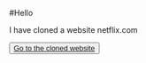 #Hello
<p>I have cloned a website netflix.com</p>
<button><a href="helloiamraju.github.io/NetflixClone/">Go to the cloned website</a> </button>